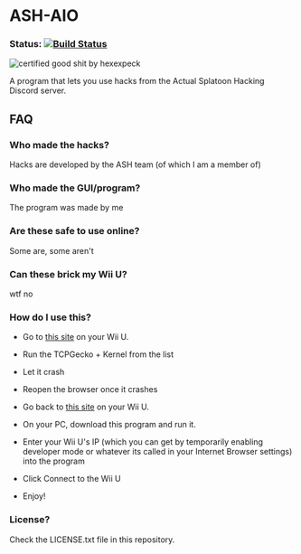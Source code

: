 # ASH-AIO
### Status: [![Build Status](https://travis-ci.org/ASHTeam/ash-aio.svg?branch=master)](https://travis-ci.org/ASHTeam/ash-aio)
![certified good shit by hexexpeck](http://b.repl.ca/v1/certified_good%20shit%20by-hexexpeck-green.png)

A program that lets you use hacks from the Actual Splatoon Hacking Discord server.

## FAQ

### Who made the hacks?
Hacks are developed by the ASH team (of which I am a member of)

### Who made the GUI/program?
The program was made by me

### Are these safe to use online?
Some are, some aren't

### Can these brick my Wii U?
wtf no

### How do I use this?
- Go to [this site](http://loadiine.ovh) on your Wii U.

- Run the TCPGecko + Kernel from the list

- Let it crash

- Reopen the browser once it crashes

- Go back to [this site](http://loadiine.ovh) on your Wii U.

- On your PC, download this program and run it.

- Enter your Wii U's IP (which you can get by temporarily enabling developer mode or whatever its called in your Internet Browser settings) into the program

- Click Connect to the Wii U

- Enjoy!

### License?
Check the LICENSE.txt file in this repository.
